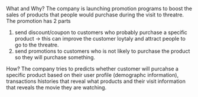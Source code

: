What and Why?
The company is launching promotion programs to boost the sales of products that people would purchase during the visit to threatre.
The promotion has 2 parts 
1. send discount/coupon to customers who probably purchase a specific product -> this can improve the customer loytaly and attract people to go to the threatre.
2. send promotions to customers who is not likely to purchase the product so they will purchase something.

How? 
The company tries to predicts whether customer will purcahse a specific product based on their user profile (demographc information), transactions histories that reveal what products and their visit information that reveals the movie they are watching.

